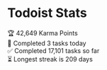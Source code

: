 
# Todoist Stats

<!-- TODO-IST:START -->
🏆  42,649 Karma Points           
🌸  Completed 3 tasks today           
✅  Completed 17,101 tasks so far           
⏳  Longest streak is 209 days
<!-- TODO-IST:END -->
